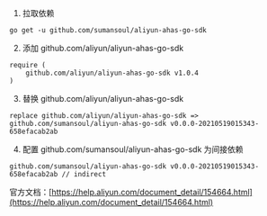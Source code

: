 
1. 拉取依赖
```
go get -u github.com/sumansoul/aliyun-ahas-go-sdk
```

2. 添加 github.com/aliyun/aliyun-ahas-go-sdk
```
require (
    github.com/aliyun/aliyun-ahas-go-sdk v1.0.4
)
```
3. 替换 github.com/aliyun/aliyun-ahas-go-sdk
```
replace github.com/aliyun/aliyun-ahas-go-sdk => github.com/sumansoul/aliyun-ahas-go-sdk v0.0.0-20210519015343-658efacab2ab
```

4. 配置 github.com/sumansoul/aliyun-ahas-go-sdk 为间接依赖
```
github.com/sumansoul/aliyun-ahas-go-sdk v0.0.0-20210519015343-658efacab2ab // indirect
```

官方文档：[https://help.aliyun.com/document_detail/154664.html](https://help.aliyun.com/document_detail/154664.html)